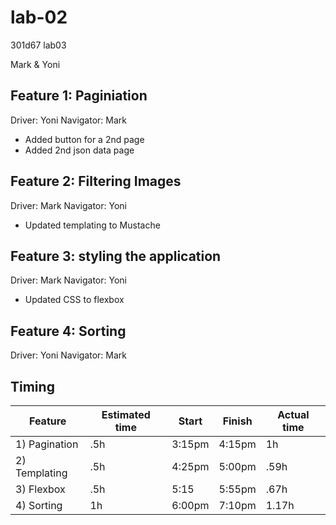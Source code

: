 # lab-02

301d67 lab03

Mark & Yoni

## Feature 1: Paginiation

Driver: Yoni
Navigator: Mark

* Added button for a 2nd page
* Added 2nd json data page

## Feature 2: Filtering Images

Driver: Mark
Navigator: Yoni

* Updated templating to Mustache
  
## Feature 3: styling the application

Driver: Mark
Navigator: Yoni

* Updated CSS to flexbox

## Feature 4: Sorting

Driver: Yoni
Navigator: Mark

## Timing

Feature | Estimated time | Start | Finish | Actual time
------- | -------------- | ----- | ------ | -----------
1) Pagination | .5h | 3:15pm | 4:15pm | 1h
2) Templating | .5h | 4:25pm | 5:00pm | .59h
3) Flexbox | .5h | 5:15 | 5:55pm | .67h
4) Sorting | 1h | 6:00pm | 7:10pm | 1.17h
